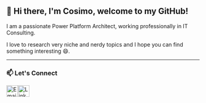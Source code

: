 ## 👋 Hi there, I'm Cosimo, welcome to my GitHub!

I am a passionate Power Platform Architect, working professionally in IT Consulting.

I love to research very niche and nerdy topics and I hope you can find something interesting 😄.

---

### 📫 Let's Connect
<p align="left"><a href="mailto:cosimo.grassi95@gmail.com"><img src="https://cdn-icons-png.flaticon.com/512/561/561127.png" alt="Email" width="30" height="30" /></a><a href="https://www.linkedin.com/in/cosimo-grassi/" target="_blank"><img src="https://cdn.jsdelivr.net/gh/devicons/devicon/icons/linkedin/linkedin-original.svg" alt="LinkedIn" width="30" height="30" /></a></p>
